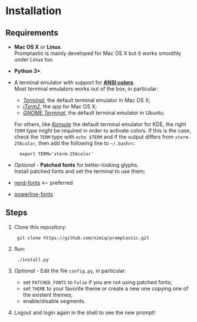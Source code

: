 Installation
============

Requirements
------------
- **Mac OS X** or **Linux**.  
Promptastic is mainly developed for Mac OS X but it works smoothly under Linux too.
- **Python 3+**\.  
- A terminal emulator with support for
[**ANSI colors**](http://en.wikipedia.org/wiki/ANSI_escape_code).  
Most terminal emulators works out of the box, in particular:
    - [*Terminal*](http://en.wikipedia.org/wiki/Terminal_\(OS_X\)), the default terminal emulator
    in Mac OS X;
    - [*iTerm2*](http://iterm2.com), the app for Mac OS X;
    - [*GNOME Terminal*](http://en.wikipedia.org/wiki/GNOME_Terminal), the default terminal emulator
    in Ubuntu.

  For others, like [*Konsole*](http://en.wikipedia.org/wiki/Konsole) the default terminal emulator
for KDE, the right `TERM` type might be required in order to activate colors. If this is the case,
check the `TERM` type with `echo $TERM` and if the output differs from `xterm-256color`, then
add the following line to `~/.bashrc`:

        export TERM='xterm-256color'
- *Optional* - **Patched fonts** for better-looking glyphs.  
Install patched fonts and set the terminal to use them;
- [nerd-fonts](https://github.com/ryanoasis/nerd-fonts) <-- preferred
- [powerline-fonts](https://github.com/Lokaltog/powerline-fonts)


Steps
-----
1. Clone this repository:

        git clone https://github.com/nimiq/promptastic.git
2. Run:

        ./install.py
3. *Optional* - Edit the file `config.py`, in particular:
    - set `PATCHED_FONTS` to `False` if you are not using patched fonts;
    - set `THEME` to your favorite theme or create a new one copying one of the existent themes;
    - enable/disable segments.
4. Logout and login again in the shell to see the new prompt!

